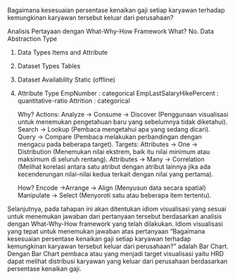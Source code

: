 Bagaimana kesesuaian persentase kenaikan gaji setiap karyawan terhadap kemungkinan karyawan tersebut keluar dari perusahaan?

Analisis Pertayaan dengan What-Why-How Framework
	What?
No.	Data Abstraction	Type
1.	Data Types	Items and Attribute
2.	Dataset Types	Tables
3.	Dataset Availability	Static (offline)
4.	Attribute Type	EmpNumber : categorical
EmpLastSalaryHikePercent : quantitative-ratio
Attrition : categorical
 
	Why?
Actions: 
	Analyze → Consume → Discover
(Penggunaan visualisasi untuk menemukan pengetahuan baru yang sebelumnya tidak diketahui).
	Search → Lookup
(Pembaca mengetahui apa yang sedang dicari).
	Query → Compare
(Pembaca melakukan perbandingan dengan mengacu pada beberapa target).
Targets:
	Attributes → One → Distribution
(Menemukan nilai ekstrem, baik itu nilai minimum atau maksimum di seluruh rentang).
	 Attributes → Many → Correlation
(Melihat korelasi antara satu atribut dengan atribut lainnya jika ada kecenderungan nilai-nilai kedua terkait dengan nilai yang pertama).

	How?
	Encode →Arrange → Align
(Menyusun data secara spatial)
	Manipulate → Select
(Menyoroti satu atau beberapa item tertentu).

Selanjutnya, pada tahapan ini akan ditentukan idiom visualisasi yang sesuai untuk menemukan jawaban dari pertanyaan tersebut berdasarkan analisis dengan What-Why-How framework yang telah dilakukan. Idiom visualisasi yang tepat untuk menemukan jawaban atas pertanyaan “Bagaimana kesesuaian persentase kenaikan gaji setiap karyawan terhadap kemungkinan karyawan tersebut keluar dari perusahaan?” adalah Bar Chart. Dengan Bar Chart pembaca atau yang menjadi target visualisasi yaitu HRD dapat melihat distribusi karyawan yang keluar dari perusahaan berdasarkan persentase kenaikan gaji.

